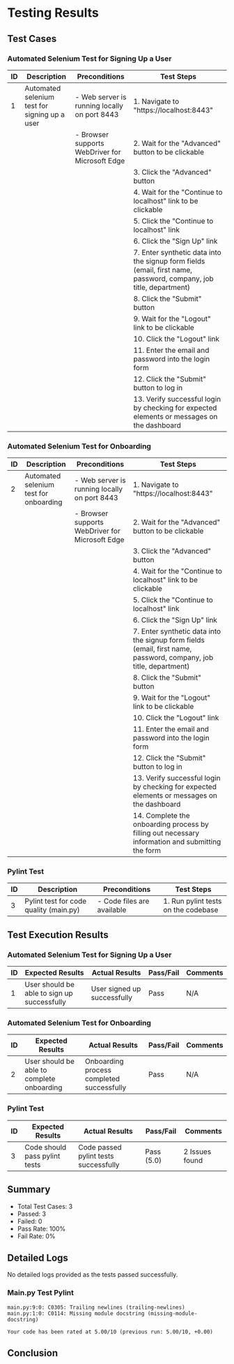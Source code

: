 # Testing Results

## Test Cases

### Automated Selenium Test for Signing Up a User

| ID  | Description                                  | Preconditions                                  | Test Steps                                                                                  |
| --- | -------------------------------------------- | ---------------------------------------------- | --------------------------------------------------------------------------------------------|
| 1   | Automated selenium test for signing up a user | - Web server is running locally on port 8443  | 1. Navigate to "https://localhost:8443"                                                     |
|     |                                               | - Browser supports WebDriver for Microsoft Edge| 2. Wait for the "Advanced" button to be clickable                                            |
|     |                                               |                                                | 3. Click the "Advanced" button                                                             |
|     |                                               |                                                | 4. Wait for the "Continue to localhost" link to be clickable                                |
|     |                                               |                                                | 5. Click the "Continue to localhost" link                                                   |
|     |                                               |                                                | 6. Click the "Sign Up" link                                                                 |
|     |                                               |                                                | 7. Enter synthetic data into the signup form fields (email, first name, password, company, job title, department) |
|     |                                               |                                                | 8. Click the "Submit" button                                                                |
|     |                                               |                                                | 9. Wait for the "Logout" link to be clickable                                                |
|     |                                               |                                                | 10. Click the "Logout" link                                                                 |
|     |                                               |                                                | 11. Enter the email and password into the login form                                           |
|     |                                               |                                                | 12. Click the "Submit" button to log in                                                       |
|     |                                               |                                                | 13. Verify successful login by checking for expected elements or messages on the dashboard    |

### Automated Selenium Test for Onboarding

| ID  | Description                                  | Preconditions                                  | Test Steps                                                                                  |
| --- | -------------------------------------------- | ---------------------------------------------- | --------------------------------------------------------------------------------------------|
| 2   | Automated selenium test for onboarding      | - Web server is running locally on port 8443  | 1. Navigate to "https://localhost:8443"                                                     |
|     |                                               | - Browser supports WebDriver for Microsoft Edge| 2. Wait for the "Advanced" button to be clickable                                            |
|     |                                               |                                                | 3. Click the "Advanced" button                                                             |
|     |                                               |                                                | 4. Wait for the "Continue to localhost" link to be clickable                                |
|     |                                               |                                                | 5. Click the "Continue to localhost" link                                                   |
|     |                                               |                                                | 6. Click the "Sign Up" link                                                                 |
|     |                                               |                                                | 7. Enter synthetic data into the signup form fields (email, first name, password, company, job title, department) |
|     |                                               |                                                | 8. Click the "Submit" button                                                                |
|     |                                               |                                                | 9. Wait for the "Logout" link to be clickable                                                |
|     |                                               |                                                | 10. Click the "Logout" link                                                                 |
|     |                                               |                                                | 11. Enter the email and password into the login form                                           |
|     |                                               |                                                | 12. Click the "Submit" button to log in                                                       |
|     |                                               |                                                | 13. Verify successful login by checking for expected elements or messages on the dashboard    |
|     |                                               |                                                | 14. Complete the onboarding process by filling out necessary information and submitting the form|

### Pylint Test

| ID  | Description                                  | Preconditions                                  | Test Steps                                                                                  |
| --- | -------------------------------------------- | ---------------------------------------------- | --------------------------------------------------------------------------------------------|
| 3   | Pylint test for code quality (main.py)               | - Code files are available                     | 1. Run pylint tests on the codebase                                                         |

## Test Execution Results

### Automated Selenium Test for Signing Up a User

| ID  | Expected Results                             | Actual Results                               | Pass/Fail | Comments                                       |
| --- | -------------------------------------------- | --------------------------------------------- | --------- | ----------------------------------------------|
| 1   | User should be able to sign up successfully | User signed up successfully                  | Pass      | N/A                                            |

### Automated Selenium Test for Onboarding

| ID  | Expected Results                             | Actual Results                               | Pass/Fail | Comments                                       |
| --- | -------------------------------------------- | --------------------------------------------- | --------- | ----------------------------------------------|
| 2   | User should be able to complete onboarding  | Onboarding process completed successfully     | Pass      | N/A                                            |


### Pylint Test

| ID  | Expected Results                             | Actual Results                               | Pass/Fail | Comments                                       |
| --- | -------------------------------------------- | --------------------------------------------- | --------- | ----------------------------------------------|
| 3   | Code should pass pylint tests                | Code passed pylint tests successfully        | Pass (5.0)     | 2 Issues found                        |


## Summary
- Total Test Cases: 3
- Passed: 3
- Failed: 0
- Pass Rate: 100%
- Fail Rate: 0%


## Detailed Logs
No detailed logs provided as the tests passed successfully.

### Main.py Test Pylint
```Module main
main.py:9:0: C0305: Trailing newlines (trailing-newlines)
main.py:1:0: C0114: Missing module docstring (missing-module-docstring)

Your code has been rated at 5.00/10 (previous run: 5.00/10, +0.00)
```

## Conclusion


